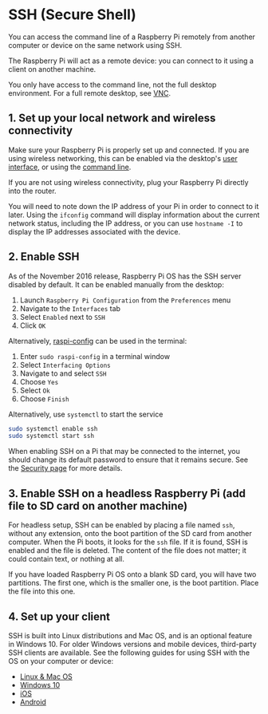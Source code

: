 # SSH (Secure Shell)

You can access the command line of a Raspberry Pi remotely from another computer or device on the same network using SSH.

The Raspberry Pi will act as a remote device: you can connect to it using a client on another machine. 

You only have access to the command line, not the full desktop environment. For a full remote desktop, see [VNC](../vnc/README.md).

## 1. Set up your local network and wireless connectivity

Make sure your Raspberry Pi is properly set up and connected. If you are using wireless networking, this can be enabled via the desktop's [user interface](../../configuration/wireless/README.md), or using the [command line](../../configuration/wireless/wireless-cli.md). 

If you are not using wireless connectivity, plug your Raspberry Pi directly into the router.

You will need to note down the IP address of your Pi in order to connect to it later. Using the `ifconfig` command will display information about the current network status, including the IP address, or you can use `hostname -I` to display the IP addresses associated with the device.

## 2. Enable SSH

As of the November 2016 release, Raspberry Pi OS has the SSH server disabled by default. It can be enabled manually from the desktop:

1. Launch `Raspberry Pi Configuration` from the `Preferences` menu
1. Navigate to the `Interfaces` tab
1. Select `Enabled` next to `SSH`
1. Click `OK`

Alternatively, [raspi-config](../../configuration/raspi-config.md) can be used in the terminal:

1. Enter `sudo raspi-config` in a terminal window
1. Select `Interfacing Options`
1. Navigate to and select `SSH`
1. Choose `Yes` 
1. Select `Ok`
1. Choose `Finish`

Alternatively, use `systemctl` to start the service

```bash
sudo systemctl enable ssh
sudo systemctl start ssh
```

When enabling SSH on a Pi that may be connected to the internet, you should change its default password to ensure that it remains secure. See the [Security page](../../configuration/security.md) for more details.

## 3. Enable SSH on a headless Raspberry Pi (add file to SD card on another machine)

For headless setup, SSH can be enabled by placing a file named `ssh`, without any extension, onto the boot partition of the SD card from another computer. When the Pi boots, it looks for the `ssh` file. If it is found, SSH is enabled and the file is deleted. The content of the file does not matter; it could contain text, or nothing at all.

If you have loaded Raspberry Pi OS onto a blank SD card, you will have two partitions. The first one, which is the smaller one, is the boot partition. Place the file into this one.

## 4. Set up your client

SSH is built into Linux distributions and Mac OS, and is an optional feature in Windows 10. For older Windows versions and mobile devices, third-party SSH clients are available. See the following guides for using SSH with the OS on your computer or device:

- [Linux & Mac OS](unix.md)
- [Windows 10](windows10.md)
- [iOS](ios.md)
- [Android](android.md)
